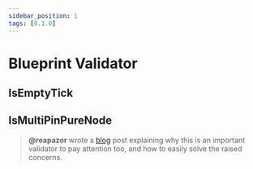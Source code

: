 ```yaml
---
sidebar_position: 1
tags: [0.1.0]
---
```


# Blueprint Validator

## IsEmptyTick

## IsMultiPinPureNode

> **@reapazor** wrote a [blog](https://reapazor.com/2025/06/25/multipin-pure-nodes-validator-woes/) post explaining why this is an important validator to pay attention too, and how to easily solve the raised concerns.
